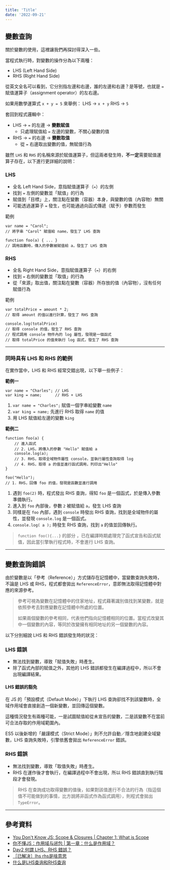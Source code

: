 ```yaml
---
title: 'Title'
date: '2022-09-21'
---
```


## 變數查詢

關於變數的使用，這裡讓我們再探討得深入一些。

當程式執行時，對變數的操作分為以下兩種：
- LHS (Left Hand Side)
- RHS (Right Hand Side)

從英文全名可以看到，它分別指左邊和右邊，誰的左邊和右邊？是等號，也就是 `=` 賦值運算子（assignment operator）的左右邊。

如果用數學運算式 `x + y = 5` 來舉例：
LHS → `x + y`
RHS →  `5`

套回到程式邏輯中：
- LHS → `=` 的左邊 → **變數賦值**
	- 只處理賦值給 `=` 左邊的變數，不關心變數的值
- RHS → `=` 的右邊 → **變數取值**
	- 從 `=` 右邊取出變數的值，無賦值行為

雖然 `LHS` 和 `RHS` 的名稱來源於賦值運算子，但這兩者發生時，**不一定**需要賦值運算子存在，以下進行更詳細的說明：

### LHS
- 全名 Left Hand Side，意指賦值運算子（`=`）的左側
- 找到 `=` 左側的變數並「賦值」的行為
- 賦值到「目標」上，關注點在變數（容器）本身，與變數的值（內容物）無關
- 可能透過運算子 `=` 發生，也可能通過向函式傳遞（賦予）參數而發生

範例
```
var name = "Carol";
// 將字串 "Carol" 賦值給 name，發生了 LHS 查詢

function foo(a) { ... }
// 調用函數時，傳入的參數被賦值給 a，發生了 LHS 查詢
```

### RHS
- 全名 Right Hand Side，意指賦值運算子（`=`）的右側
- 找到 `=` 右側的變數並「取值」的行為
- 從「來源」取出值，關注點在變數（容器）所存放的值（內容物），沒有任何賦值行為

範例
```
var totalPrice = amount * 2;
// 取得 amount 的值以進行計算，發生了 RHS 查詢

console.log(totalPrice)
// 取得 console 的值，發生了 RHS 查詢
// 程式調用 console 物件內的 log 屬性，發現是一個函式
// 取得 totalPrice 的值來執行 log 函式，發生了 RHS 查詢
```

---

### 同時具有 LHS 和 RHS 的範例
在實作當中，LHS 和 RHS 經常交錯出現，以下舉一些例子：

**範例一**
```
var name = "Charles"; // LHS
var king = name;      // RHS + LHS
```
1. `var name = "Charles";` 賦值一個字串給變數 `name`
2. `var king = name;` 先進行 RHS 取得 `name` 的值
3. 用 LHS 賦值給左邊的變數 `king`

**範例二**
```
function foo(a) {
    // 進入函式
    // 2. LHS，將傳入的參數 "Hello" 賦值給 a
	console.log(a);
    // 3. RHS，取得全域物件屬性 console，並執行屬性查詢取得 log
    // 4. RHS，取得 a 的值並進行函式調用，列印出"Hello"	
}

foo("Hello");
// 1. RHS，回傳 foo 的值，發現是函數並進行調用
```

1. 遇到 `foo(2)` 時，程式發出 RHS 查詢，得知 `foo` 是一個函式，於是傳入參數準備執行。
2. 進入到 `foo` 內部後，參數 `2` 被賦值給 `a`，發生 LHS 查詢
3. 同樣是在 `foo` 內部，遇到 `console` 時發出 RHS 查詢，找到是全域物件的屬性，並發現 `console.log` 是一個函式。
4. `console.log( a );` 時發生 RHS 查詢，找到 `a` 的值並回傳執行。

> `function foo(){...}` 的部分 ，已在編譯時期處理完了函式宣告和函式賦值，因此當引擎執行程式時，不會進行 LHS 查詢。

---

## 變數查詢錯誤
由於變數是以「參考（Reference）」方式儲存在記憶體中，當變數查詢失敗時，不論是 LHS 或 RHS，程式都會拋出 `ReferenceError`，意即無法取得記憶體中對應的來源參考。

> 參考可視為變數在記憶體中的住家地址，程式藉著識別值找到某變數，就是依照參考去對應變數在記憶體中所處的位置。
> 
> 如果兩個變數的參考相同，代表他們指向記憶體相同的位置。當程式改變其中一個變數的內容，等同於改變擁有相同地址的另一個變數的內容。

以下分別細說 LHS 和 RHS 錯誤發生時的狀況：

### LHS 錯誤
- 無法找到變數，導致「賦值失敗」時產生。
- 除了函式內部的賦值之外，其他的 LHS 錯誤都發生在編譯過程中，所以不會出現編譯結果。

#### LHS 錯誤的豁免
在 JS 的「預設模式（Default Mode）」下執行 LHS 查詢卻找不到該變數時，全域作用域會直接創造一個新變數，並回傳這個變數。

這種情況發生有兩種可能，一是試圖賦值給從未宣告的變數，二是該變數不在當前可合法存取的作用域範圍內。

ES5 以後新增的「嚴謹模式（Strict Mode）」則不允許自動／隱含地創建全域變數，LHS 查詢失敗時，引擎依舊會拋出 `ReferenceError` 錯誤。

### RHS 錯誤
- 無法找到變數，導致「取值失敗」時產生。
- RHS 在運作後才會執行，在編譯過程中不會出現，所以 RHS 錯誤直到執行階段才會發現。

> RHS 在查詢成功取得變數的值後，如果對該值進行不合法的行為（指這個值不可能做到的事情，比方說將非函式作為函式調用），則程式會拋出 `TypeError`。

---

## 參考資料
- [You Don't Know JS: Scope & Closures | Chapter 1: What is Scope](https://github.com/getify/You-Dont-Know-JS/blob/1st-ed/scope%20%26%20closures/ch1.md)
- [你不懂JS：作用域与闭包 | 第一章：什么是作用域？](https://github.com/CuiFi/You-Dont-Know-JS-CN/blob/master/scope%20%26%20closures/ch1.md)
- [Day2 何謂 LHS、RHS 錯誤？](https://ithelp.ithome.com.tw/articles/10266176)
- [［已解决］lhs rhs是啥意思](https://www.crifan.com/lhs_rhs_meaning/)
- [什么是LHS查询和RHS查询](https://blog.csdn.net/IOT123/article/details/122284844)
